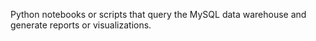Python notebooks or scripts that query the MySQL data warehouse and generate reports or visualizations.
